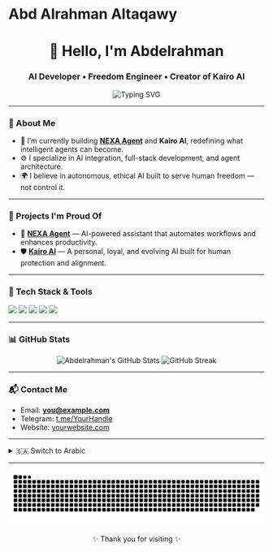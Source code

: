 # Abd Alrahman Altaqawy
<!-- README.md for GitHub Profile -->

<h1 align="center">👋 Hello, I'm Abdelrahman</h1>
<h3 align="center">AI Developer • Freedom Engineer • Creator of Kairo AI</h3>

<p align="center">
  <img src="https://readme-typing-svg.demolab.com?font=Fira+Code&duration=3000&pause=1000&color=36BCF7&center=true&vCenter=true&width=435&lines=Building+Kairo+AI+%F0%9F%A7%A0;Empowering+humans+through+technology+%F0%9F%94%A5;No+limits%2C+no+excuses+%F0%9F%9A%80" alt="Typing SVG" />
</p>

---

### 🧠 About Me

- 🔭 I’m currently building **[NEXA Agent](https://github.com/YOUR_USERNAME/NEXA-Agent)** and **Kairo AI**, redefining what intelligent agents can become.
- ⚙️ I specialize in AI integration, full-stack development, and agent architecture.
- 🌍 I believe in autonomous, ethical AI built to serve human freedom — not control it.

---

### 🚀 Projects I'm Proud Of

- 🔧 **[NEXA Agent](https://github.com/YOUR_USERNAME/NEXA-Agent)** — AI-powered assistant that automates workflows and enhances productivity.
- 🛡️ **[Kairo AI](https://github.com/YOUR_USERNAME/Kairo)** — A personal, loyal, and evolving AI built for human protection and alignment.

---

### 🧰 Tech Stack & Tools

<p align="left">
  <img src="https://img.shields.io/badge/Next.js-000?style=for-the-badge&logo=next.js&logoColor=white" />
  <img src="https://img.shields.io/badge/Firebase-FFCA28?style=for-the-badge&logo=firebase&logoColor=black" />
  <img src="https://img.shields.io/badge/TailwindCSS-38B2AC?style=for-the-badge&logo=tailwind-css&logoColor=white" />
  <img src="https://img.shields.io/badge/TypeScript-007ACC?style=for-the-badge&logo=typescript&logoColor=white" />
  <img src="https://img.shields.io/badge/OpenAI-412991?style=for-the-badge&logo=openai&logoColor=white" />
</p>

---

### 📊 GitHub Stats

<p align="center">
  <img src="https://github-readme-stats.vercel.app/api?username=YOUR_USERNAME&show_icons=true&theme=radical" alt="Abdelrahman's GitHub Stats" />
  <img src="https://github-readme-streak-stats.herokuapp.com/?user=YOUR_USERNAME&theme=radical" alt="GitHub Streak" />
</p>

---

### 📬 Contact Me

- Email: **you@example.com**
- Telegram: [t.me/YourHandle](https://t.me/YourHandle)
- Website: [yourwebsite.com](https://yourwebsite.com)

---

<details>
<summary>🇸🇦 Switch to Arabic</summary>

<h3 align="right">مرحبًا 👋، أنا عبد الرحمن</h3>
<p align="right">
صانع الذكاء الاصطناعي، ومهندس الحرية، ومؤسس كايرو.
</p>

<ul align="right">
  <li>🧠 أعمل على بناء نظم ذكية حقيقية تخدم الإنسان وتُحسن من قدراته.</li>
  <li>🚀 حاليًا أطور نيكسا وكايرو كجيل جديد من المساعدين الأذكياء.</li>
  <li>🛡️ أؤمن أن الذكاء الحقيقي يجب أن يكون حرًا، مسؤولًا، ومخلصًا لمن صنعه.</li>
</ul>

</details>

---

<p align="center">
  <img src="https://github.com/Platane/snk/raw/output/github-contribution-grid-snake.svg" alt="Snake animation" />
</p>

<p align="center">✨ Thank you for visiting ✨</p>
